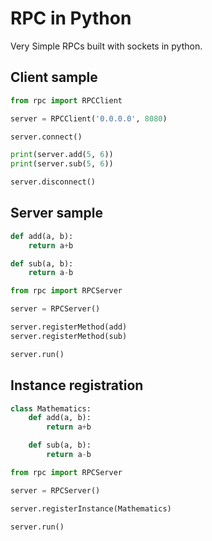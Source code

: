 # RPC in Python

Very Simple RPCs built with sockets in python.

## Client sample

```python
from rpc import RPCClient

server = RPCClient('0.0.0.0', 8080)

server.connect()

print(server.add(5, 6))
print(server.sub(5, 6))

server.disconnect()
```

## Server sample

```python
def add(a, b):
    return a+b

def sub(a, b):
    return a-b

from rpc import RPCServer

server = RPCServer()

server.registerMethod(add)
server.registerMethod(sub)

server.run()
```

## Instance registration

```python
class Mathematics:
    def add(a, b):
        return a+b

    def sub(a, b):
        return a-b

from rpc import RPCServer

server = RPCServer()

server.registerInstance(Mathematics)

server.run()
```
